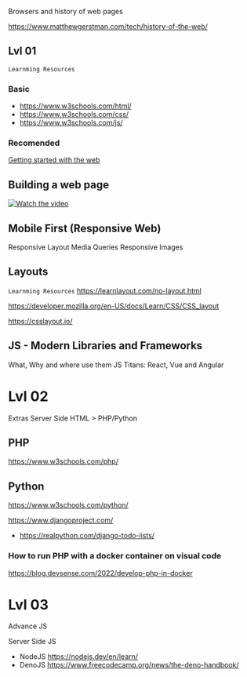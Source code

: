 
Browsers and history of web pages

https://www.matthewgerstman.com/tech/history-of-the-web/




## Lvl 01
`Learnming Resources`

### Basic
- https://www.w3schools.com/html/
- https://www.w3schools.com/css/
- https://www.w3schools.com/js/

### Recomended
[Getting started with the web](https://developer.mozilla.org/en-US/docs/Learn/Getting_started_with_the_web)


## Building a web page
[![Watch the video](https://img.youtube.com/vi/Ly6pm8UxZU4/hqdefault.jpg)](https://www.youtube.com/watch?v=Ly6pm8UxZU4&t=121s)

## Mobile First (Responsive Web)
Responsive Layout Media Queries
Responsive Images

## Layouts
`Learnming Resources`
https://learnlayout.com/no-layout.html

https://developer.mozilla.org/en-US/docs/Learn/CSS/CSS_layout

https://csslayout.io/

## JS - Modern Libraries and Frameworks
What, Why and where use them
JS Titans: React, Vue and Angular

# Lvl 02

Extras Server Side HTML > PHP/Python

## PHP
https://www.w3schools.com/php/


## Python
https://www.w3schools.com/python/

https://www.djangoproject.com/

-  https://realpython.com/django-todo-lists/



 ### How to run PHP with a docker container on visual code
https://blog.devsense.com/2022/develop-php-in-docker


# Lvl 03
Advance JS

Server Side JS
- NodeJS
    https://nodejs.dev/en/learn/
- DenoJS
    https://www.freecodecamp.org/news/the-deno-handbook/

